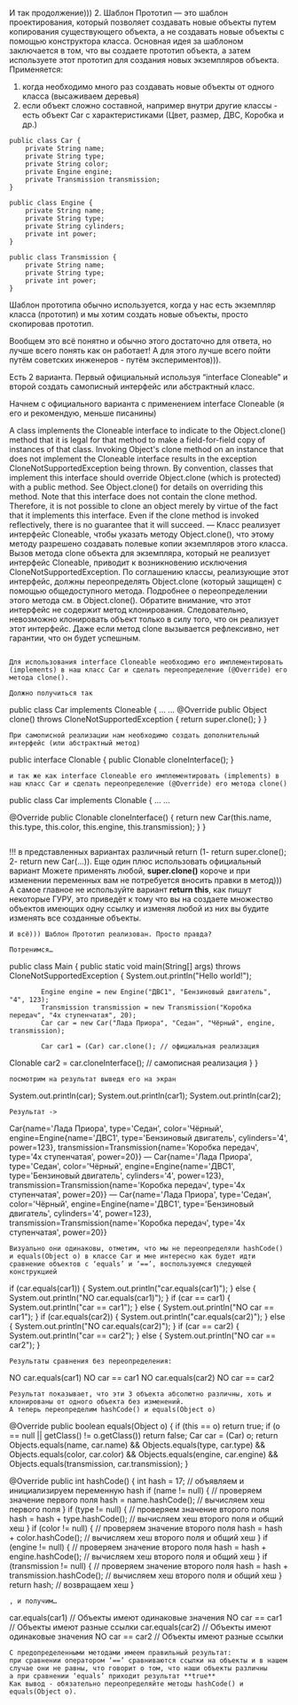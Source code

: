 

И так продолжение)))
2. Шаблон Прототип 
— это шаблон проектирования, который позволяет создавать новые объекты путем копирования существующего объекта, а не создавать новые объекты с помощью конструктора класса. Основная идея за шаблоном заключается в том, что вы создаете прототип объекта, а затем используете этот прототип для создания новых экземпляров объекта.
Применяется:
1. когда необходимо много раз создавать новые объекты от одного класса (высаживаем деревья)
2. если объект сложно составной, например внутри другие классы - есть объект Car с характеристиками (Цвет, размер, ДВС, Коробка и др.) 
```
public class Car {
    private String name;
    private String type;
    private String color;
    private Engine engine;
    private Transmission transmission;
}

public class Engine {
    private String name;
    private String type;
    private String cylinders;
    private int power;
}

public class Transmission {
    private String name;
    private String type;
    private int power;
}
```
Шаблон прототипа обычно используется, когда у нас есть экземпляр класса (прототип) и мы хотим создать новые объекты, просто скопировав прототип.

Вообщем это всё понятно и обычно этого достаточно для ответа, но лучше всего понять как он работает! А для этого лучше всего пойти путём советских инженеров - путём экспериментов))).
 


Есть 2 варианта. Первый официальный используя “interface Cloneable” и второй создать самописный интерфейс или абстрактный класс.

Начнем с официального варианта с применением interface Cloneable (я его и рекомендую, меньше писанины)

A class implements the Cloneable interface to indicate to the Object.clone() method that it is legal for that method to make a field-for-field copy of instances of that class.
Invoking Object's clone method on an instance that does not implement the Cloneable interface results in the exception CloneNotSupportedException being thrown.
By convention, classes that implement this interface should override Object.clone (which is protected) with a public method. See Object.clone() for details on overriding this method.
Note that this interface does not contain the clone method. Therefore, it is not possible to clone an object merely by virtue of the fact that it implements this interface. Even if the clone method is invoked reflectively, there is no guarantee that it will succeed.
—
Класс реализует интерфейс Cloneable, чтобы указать методу Object.clone(), что этому методу разрешено создавать полевые копии экземпляров этого класса.
Вызов метода clone объекта для экземпляра, который не реализует интерфейс Cloneable, приводит к возникновению исключения CloneNotSupportedException.
По соглашению классы, реализующие этот интерфейс, должны переопределять Object.clone (который защищен) с помощью общедоступного метода. Подробнее о переопределении этого метода см. в Object.clone().
Обратите внимание, что этот интерфейс не содержит метод клонирования. Следовательно, невозможно клонировать объект только в силу того, что он реализует этот интерфейс. Даже если метод clone вызывается рефлексивно, нет гарантии, что он будет успешным.
```

Для использования interface Cloneable необходимо его имплементировать (implements) в наш класс Car и сделать переопределение (@Override) его метода clone().

Должно получиться так
```
public class Car implements Cloneable {
	…
	…
	@Override
public Object clone() throws CloneNotSupportedException {
       		return super.clone();
    	}
}
```
При самописной реализации нам необходимо создать дополнительный интерфейс (или абстрактный метод) 
```
public interface Clonable {
    public Clonable cloneInterface();
}
```
и так же как interface Cloneable его имплементировать (implements) в наш класс Car и сделать переопределение (@Override) его метода clone()

```
public class Car implements Clonable {
	…
	…

@Override
   	 public Clonable cloneInterface() {
        		return new Car(this.name, this.type, this.color, this.engine, this.transmission);
    	}
}
```

```
!!! в представленных вариантах различный return (1- return super.clone(); 2- return new Car(...)). Еще один плюс использовать официальный вариант  Можете применять любой, **super.clone()** короче и при изменении переменных вам не потребуется вносить правки в метод))) А самое главное не используйте вариант **return this**, как пишут некоторые ГУРУ, это приведёт к тому что вы на создаете множество объектов имеющих одну ссылку и изменяя любой из них вы будите изменять все созданные объекты.
```
И всё))) Шаблон Прототип реализован. Просто правда?

Потренимся…
```
public class Main {
public static void main(String[] args) throws CloneNotSupportedException {
       		System.out.println("Hello world!");

       		Engine engine = new Engine("ДВС1", "Бензиновый двигатель", "4", 123);
       		Transmission transmission = new Transmission("Коробка передач", "4х ступенчатая", 20);
       		Car car = new Car("Лада Приора", "Седан", "Чёрный", engine, transmission);

       		Car car1 = (Car) car.clone(); // официальная реализация
Clonable car2 = car.cloneInterface(); // самописная реализация
	}
}
```
посмотрим на результат выведя его на экран
```
System.out.println(car);
            System.out.println(car1);
System.out.println(car2);
```
Результат ->
```
Car{name='Лада Приора', type='Седан', color='Чёрный', engine=Engine{name='ДВС1', type='Бензиновый двигатель', cylinders='4', power=123}, transmission=Transmission{name='Коробка передач', type='4х ступенчатая', power=20}}
—
Car{name='Лада Приора', type='Седан', color='Чёрный', engine=Engine{name='ДВС1', type='Бензиновый двигатель', cylinders='4', power=123}, transmission=Transmission{name='Коробка передач', type='4х ступенчатая', power=20}}
—
Car{name='Лада Приора', type='Седан', color='Чёрный', engine=Engine{name='ДВС1', type='Бензиновый двигатель', cylinders='4', power=123}, transmission=Transmission{name='Коробка передач', type='4х ступенчатая', power=20}}
```
Визуально они одинаковы, отметим, что мы не переопределяли hashCode() и equals(Object o) в классе Car и мне интересно как будет идти сравнение объектов с ‘equals’ и ‘==’, воспользуемся следующей конструкцией

```
if (car.equals(car1)) {
                System.out.println("car.equals(car1)");
            } else {
                System.out.println("NO car.equals(car1)");
            }
            if (car == car1) {
                System.out.println("car == car1");
            } else {
                System.out.println("NO car == car1");
            }
            if (car.equals(car2)) {
                System.out.println("car.equals(car2)");
            } else {
                System.out.println("NO car.equals(car2)");
            }
            if (car == car2) {
                System.out.println("car == car2");
            } else {
                System.out.println("NO car == car2");
            }            
```
Результаты сравнения без переопределения:
```
NO car.equals(car1)
NO car == car1
NO car.equals(car2)
NO car == car2

```
Результат показывает, что эти 3 объекта абсолютно различны, хоть и  клонированы от одного объекта без изменений.
А теперь переопределим hashCode() и equals(Object o)
```
@Override
public boolean equals(Object o) {
if (this == o) return true;
if (o == null || getClass() != o.getClass()) return false;
Car car = (Car) o;
return Objects.equals(name, car.name) && Objects.equals(type, car.type) && Objects.equals(color, car.color) && Objects.equals(engine, car.engine) && Objects.equals(transmission, car.transmission);
}

@Override
public int hashCode() {
int hash = 17; // объявляем и инициализируем переменную hash
if (name != null) { // проверяем значение первого поля
hash = name.hashCode(); // вычисляем хеш первого поля
}
if (type != null) { // проверяем значение второго поля
hash = hash + type.hashCode(); // вычисляем хеш второго поля и общий хеш
}
if (color != null) { // проверяем значение второго поля
hash = hash + color.hashCode(); // вычисляем хеш второго поля и общий хеш
}
if (engine != null) { // проверяем значение второго поля
hash = hash + engine.hashCode(); // вычисляем хеш второго поля и общий хеш
}
if (transmission != null) { // проверяем значение второго поля
hash = hash + transmission.hashCode(); // вычисляем хеш второго поля и общий хеш
}
return hash; // возвращаем хеш
}
```
, и получим…
```
car.equals(car1) // Объекты имеют одинаковые значения
NO car == car1  // Объекты имеют разные ссылки
car.equals(car2) // Объекты имеют одинаковые значения
NO car == car2 // Объекты имеют разные ссылки
```
С предопределенными методами имеем правильный результат:
при сравнении оператором ‘==’ сравниваются ссылки на объекты и в нашем случае они не равны, что говорит о том, что наши объекты различны
а при сравнении ‘equals’ приходит результат **true**
Как вывод - обязательно переопределяйте методы hashCode() и equals(Object o).

